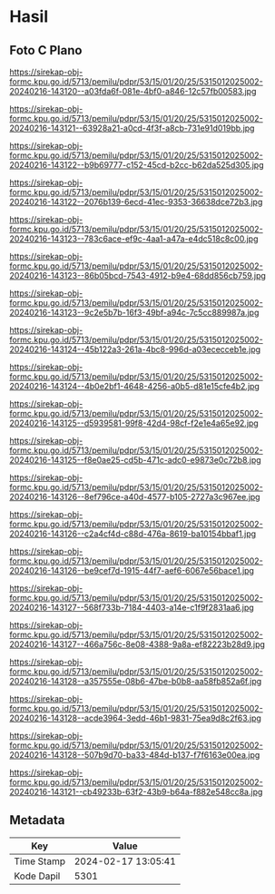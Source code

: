 # Hasil

## Foto C Plano

https://sirekap-obj-formc.kpu.go.id/5713/pemilu/pdpr/53/15/01/20/25/5315012025002-20240216-143120--a03fda6f-081e-4bf0-a846-12c57fb00583.jpg

https://sirekap-obj-formc.kpu.go.id/5713/pemilu/pdpr/53/15/01/20/25/5315012025002-20240216-143121--63928a21-a0cd-4f3f-a8cb-731e91d019bb.jpg

https://sirekap-obj-formc.kpu.go.id/5713/pemilu/pdpr/53/15/01/20/25/5315012025002-20240216-143122--b9b69777-c152-45cd-b2cc-b62da525d305.jpg

https://sirekap-obj-formc.kpu.go.id/5713/pemilu/pdpr/53/15/01/20/25/5315012025002-20240216-143122--2076b139-6ecd-41ec-9353-36638dce72b3.jpg

https://sirekap-obj-formc.kpu.go.id/5713/pemilu/pdpr/53/15/01/20/25/5315012025002-20240216-143123--783c6ace-ef9c-4aa1-a47a-e4dc518c8c00.jpg

https://sirekap-obj-formc.kpu.go.id/5713/pemilu/pdpr/53/15/01/20/25/5315012025002-20240216-143123--86b05bcd-7543-4912-b9e4-68dd856cb759.jpg

https://sirekap-obj-formc.kpu.go.id/5713/pemilu/pdpr/53/15/01/20/25/5315012025002-20240216-143123--9c2e5b7b-16f3-49bf-a94c-7c5cc889987a.jpg

https://sirekap-obj-formc.kpu.go.id/5713/pemilu/pdpr/53/15/01/20/25/5315012025002-20240216-143124--45b122a3-261a-4bc8-996d-a03ececceb1e.jpg

https://sirekap-obj-formc.kpu.go.id/5713/pemilu/pdpr/53/15/01/20/25/5315012025002-20240216-143124--4b0e2bf1-4648-4256-a0b5-d81e15cfe4b2.jpg

https://sirekap-obj-formc.kpu.go.id/5713/pemilu/pdpr/53/15/01/20/25/5315012025002-20240216-143125--d5939581-99f8-42d4-98cf-f2e1e4a65e92.jpg

https://sirekap-obj-formc.kpu.go.id/5713/pemilu/pdpr/53/15/01/20/25/5315012025002-20240216-143125--f8e0ae25-cd5b-471c-adc0-e9873e0c72b8.jpg

https://sirekap-obj-formc.kpu.go.id/5713/pemilu/pdpr/53/15/01/20/25/5315012025002-20240216-143126--8ef796ce-a40d-4577-b105-2727a3c967ee.jpg

https://sirekap-obj-formc.kpu.go.id/5713/pemilu/pdpr/53/15/01/20/25/5315012025002-20240216-143126--c2a4cf4d-c88d-476a-8619-ba10154bbaf1.jpg

https://sirekap-obj-formc.kpu.go.id/5713/pemilu/pdpr/53/15/01/20/25/5315012025002-20240216-143126--be9cef7d-1915-44f7-aef6-6067e56bace1.jpg

https://sirekap-obj-formc.kpu.go.id/5713/pemilu/pdpr/53/15/01/20/25/5315012025002-20240216-143127--568f733b-7184-4403-a14e-c1f9f2831aa6.jpg

https://sirekap-obj-formc.kpu.go.id/5713/pemilu/pdpr/53/15/01/20/25/5315012025002-20240216-143127--466a756c-8e08-4388-9a8a-ef82223b28d9.jpg

https://sirekap-obj-formc.kpu.go.id/5713/pemilu/pdpr/53/15/01/20/25/5315012025002-20240216-143128--a357555e-08b6-47be-b0b8-aa58fb852a6f.jpg

https://sirekap-obj-formc.kpu.go.id/5713/pemilu/pdpr/53/15/01/20/25/5315012025002-20240216-143128--acde3964-3edd-46b1-9831-75ea9d8c2f63.jpg

https://sirekap-obj-formc.kpu.go.id/5713/pemilu/pdpr/53/15/01/20/25/5315012025002-20240216-143128--507b9d70-ba33-484d-b137-f7f6163e00ea.jpg

https://sirekap-obj-formc.kpu.go.id/5713/pemilu/pdpr/53/15/01/20/25/5315012025002-20240216-143121--cb49233b-63f2-43b9-b64a-f882e548cc8a.jpg


## Metadata

| Key        | Value               |
| ---------- | ------------------- |
| Time Stamp | 2024-02-17 13:05:41 |
| Kode Dapil | 5301                |



